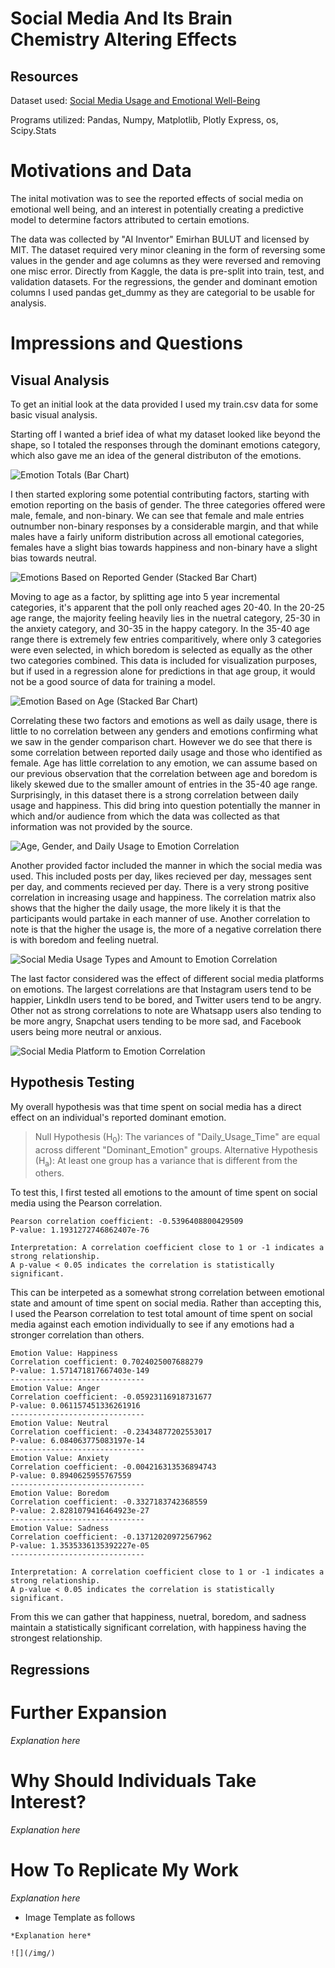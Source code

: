 # Social Media And Its Brain Chemistry Altering Effects

## Resources
Dataset used: [Social Media Usage and Emotional Well-Being](https://www.kaggle.com/datasets/emirhanai/social-media-usage-and-emotional-well-being?select=val.csv)

Programs utilized: Pandas, Numpy, Matplotlib, Plotly Express, os, Scipy.Stats

# Motivations and Data
The inital motivation was to see the reported effects of social media on emotional well being, and an interest in potentially creating a predictive model to determine factors attributed to certain emotions. 

The data was collected by "AI Inventor" Emirhan BULUT and licensed by MIT. The dataset required very minor cleaning in the form of reversing some values in the gender and age columns as they were reversed and removing one misc error. Directly from Kaggle, the data is pre-split into train, test, and validation datasets. For the regressions, the gender and dominant emotion columns I used pandas get_dummy as they are categorial to be usable for analysis.

# Impressions and Questions

## Visual Analysis

To get an initial look at the data provided I used my train.csv data for some basic visual analysis.

Starting off I wanted a brief idea of what my dataset looked like beyond the shape, so I totaled the responses through the dominant emotions category, which also gave me an idea of the general distributon of the emotions.

![Emotion Totals (Bar Chart)](/img/Emotion_Totals.png)

I then started exploring some potential contributing factors, starting with emotion reporting on the basis of gender. The three categories offered were male, female, and non-binary. We can see that female and male entries outnumber non-binary responses by a considerable margin, and that while males have a fairly uniform distribution across all emotional categories, females have a slight bias towards happiness and non-binary have a slight bias towards neutral.
  
![Emotions Based on Reported Gender (Stacked Bar Chart)](/img/Emotion_to_Gender.png)
  
Moving to age as a factor, by splitting age into 5 year incremental categories, it's apparent that the poll only reached ages 20-40. In the 20-25 age range, the majority feeling heavily lies in the nuetral category, 25-30 in the anxiety category, and 30-35 in the happy category. In the 35-40 age range there is extremely few entries comparitively, where only 3 categories were even selected, in which boredom is selected as equally as the other two categories combined. This data is included for visualization purposes, but if used in a regression alone for predictions in that age group, it would not be a good source of data for training a model.

![Emotion Based on Age (Stacked Bar Chart)](/img/Age_to_Emotion_Bar.png)

Correlating these two factors and emotions as well as daily usage, there is little to no correlation between any genders and emotions confirming what we saw in the gender comparison chart. However we do see that there is some correlation between reported daily usage and those who identified as female. Age has little correlation to any emotion, we can assume based on our previous observation that the correlation between age and boredom is likely skewed due to the smaller amount of entries in the 35-40 age range. Surprisingly, in this dataset there is a strong correlation between daily usage and happiness. This did bring into question potentially the manner in which and/or audience from which the data was collected as that information was not provided by the source.

![Age, Gender, and Daily Usage to Emotion Correlation](/img/Age_Gender_to_Emotion_Corr.png)

Another provided factor included the manner in which the social media was used. This included posts per day, likes recieved per day, messages sent per day, and comments recieved per day. There is a very strong positive correlation in increasing usage and happiness. The correlation matrix also shows that the higher the daily usage, the more likely it is that the participants would partake in each manner of use. Another correlation to note is that the higher the usage is, the more of a negative correlation there is with boredom and feeling nuetral.

![Social Media Usage Types and Amount to Emotion Correlation](/img/Use_to_Emotion_Corr.png)

The last factor considered was the effect of different social media platforms on emotions. The largest correlations are that Instagram users tend to be happier, LinkdIn users tend to be bored, and Twitter users tend to be angry. Other not as strong correlations to note are Whatsapp users also tending to be more angry, Snapchat users tending to be more sad, and Facebook users being more neutral or anxious. 

![Social Media Platform to Emotion Correlation](/img/Platform_to_Emotion_Corr.png)

## Hypothesis Testing

My overall hypothesis was that time spent on social media has a direct effect on an individual's reported dominant emotion.

> Null Hypothesis (H<sub>0</sub>): The variances of "Daily_Usage_Time" are equal across different "Dominant_Emotion" groups.
Alternative Hypothesis (H<sub>a</sub>): At least one group has a variance that is different from the others.

To test this, I first tested all emotions to the amount of time spent on social media using the Pearson correlation.

    Pearson correlation coefficient: -0.5396408800429509
    P-value: 1.1931272746862407e-76

    Interpretation: A correlation coefficient close to 1 or -1 indicates a strong relationship.
    A p-value < 0.05 indicates the correlation is statistically significant.

This can be interpeted as a somewhat strong correlation between emotional state and amount of time spent on social media. Rather than accepting this, I used the Pearson correlation to test total amount of time spent on social media against each emotion individually to see if any emotions had a stronger correlation than others.

    Emotion Value: Happiness
    Correlation coefficient: 0.7024025007688279
    P-value: 1.571471817667403e-149
    ------------------------------
    Emotion Value: Anger
    Correlation coefficient: -0.05923116918731677
    P-value: 0.061157451336261916
    ------------------------------
    Emotion Value: Neutral
    Correlation coefficient: -0.23434877202553017
    P-value: 6.084063775083197e-14
    ------------------------------
    Emotion Value: Anxiety
    Correlation coefficient: -0.004216313536894743
    P-value: 0.8940625955767559
    ------------------------------
    Emotion Value: Boredom
    Correlation coefficient: -0.3327183742368559
    P-value: 2.8281079416464923e-27
    ------------------------------
    Emotion Value: Sadness
    Correlation coefficient: -0.13712020972567962
    P-value: 1.3535336135392227e-05
    ------------------------------

    Interpretation: A correlation coefficient close to 1 or -1 indicates a strong relationship.
    A p-value < 0.05 indicates the correlation is statistically significant.

From this we can gather that happiness, nuetral, boredom, and sadness maintain a statistically significant correlation, with happiness having the strongest relationship. 

## Regressions

# Further Expansion
  *Explanation here*

# Why Should Individuals Take Interest?
  *Explanation here*

# How To Replicate My Work
  *Explanation here*

* Image Template as follows
```
*Explanation here*

![](/img/)
```
